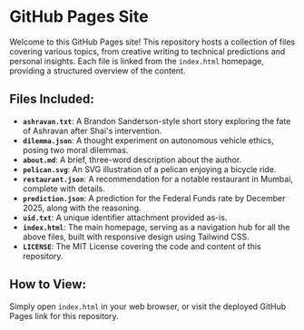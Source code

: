 # GitHub Pages Site

Welcome to this GitHub Pages site! This repository hosts a collection of files covering various topics, from creative writing to technical predictions and personal insights. Each file is linked from the `index.html` homepage, providing a structured overview of the content.

## Files Included:

*   **`ashravan.txt`**: A Brandon Sanderson-style short story exploring the fate of Ashravan after Shai's intervention.
*   **`dilemma.json`**: A thought experiment on autonomous vehicle ethics, posing two moral dilemmas.
*   **`about.md`**: A brief, three-word description about the author.
*   **`pelican.svg`**: An SVG illustration of a pelican enjoying a bicycle ride.
*   **`restaurant.json`**: A recommendation for a notable restaurant in Mumbai, complete with details.
*   **`prediction.json`**: A prediction for the Federal Funds rate by December 2025, along with the reasoning.
*   **`uid.txt`**: A unique identifier attachment provided as-is.
*   **`index.html`**: The main homepage, serving as a navigation hub for all the above files, built with responsive design using Tailwind CSS.
*   **`LICENSE`**: The MIT License covering the code and content of this repository.

## How to View:

Simply open `index.html` in your web browser, or visit the deployed GitHub Pages link for this repository.

